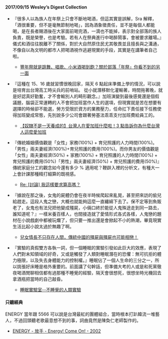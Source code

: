 #### 2017/09/15 Wesley’s Digest Collection

- 『很多人以為族人在年祭上只會不斷地喝酒，但這其實是誤解，Sra 解釋，「酒很重要，但不是毫無節制地喝」，因為酒象徵責任，並不是每個人都能喝，是在長者賜酒後在大家面前喝完酒，一滴也不能掉，表示對全部落的族人負責，既是榮譽，也是考驗。若有人在祭典進行中喝醉鬧事，會被要求離場。』儀式和酒往往脫離不了關係，對於大自然原住民尤其敬畏並且擅長與之溝通，不像自以為文明的都市人把喝酒視作逃避現實的手段，其實是在講筆者自己啦。
  - [豐年祭就是跳舞、唱歌、小米酒喝到飽？關於部落「年祭」你看不到的另一面](https://www.thenewslens.com/article/75707)
  
- 『這種在 15、16 歲就習慣很晚回家，隔天 6 點起床準備上學的情況，可以說是培育出台灣高工時尖兵的前哨站。 從小就潛移默化灌輸著，時間拖著晚，就是好認真好勤奮，才不會輸別人的畸形觀念。』加班演變到最後感覺還是個假議題，腦袋正常運轉的人不會把加班當作人生的選項，但現實就是苦在想要有選擇的時候卻不能選，勞方受限於資方的業務壓力，任命扛下責任接下任務使得加班變成常態，先別說多少公司會跟著勞基法乖乖支付加班費給員工的。
  - [【奴隸不是一天養成的】台灣人在愛加班什麼啦！3 點告訴你為什麼台灣人這麼愛加班](https://buzzorange.com/2017/06/14/why-taiwanese-love-working-overtime/)
  
- 『傳統婚姻價值觀是「女性」家務(100%) + 育兒照護的人力時間(100%)。「男性」兩夫妻經濟(100%)+育兒照護的費用(100%)。而你男友的價值觀是「女性」兩夫妻經濟(50%) + 家務(100%) + 育兒照護的人力時間(100%) + 育兒照護的費用(50%)「男性」兩夫妻經濟(50%) + 育兒照護的費用(50%)』傳統家庭分工的觀念如今還有多少 % 適用呢？鞭辟入裡的分析文，有種大一上會計課那種精打細算的既視感。
  - [Re: [討論] 我這樣要求算高嗎？](https://www.ptt.cc/bbs/Boy-Girl/M.1502854142.A.28C.html)
  
- 『據說在那之後，女鬼的屍體仍會在夜半時候爬起來亂晃，甚至把來訪的偷兒給趕走。這段人鬼之戀，大概也就能夠這麼一直纏綿下去了。保不定等到魚販老了，女鬼也有法兒把他變成殭屍，小倆口終於能從人鬼殊途走到同一路去，誰知道呢？』一樣米養百樣人，也間接造就了愛情形式各式各樣，人鬼戀的題材在小說戲劇中都被玩爛了，但只要一推出還是會掀起不小的熱潮，畢竟現實生活比起小說太過於無趣了啊。
  - [兒女情長不只存在人間，傳統中國的殭屍與殭屍也可能相戀！](https://gushi.tw/history-of-ghost-2/)


- 『實驗的真假雙方各執一詞，但一個睡眠的實驗引發如此巨大的效應，表現了人們對未知領域的好奇，又或是觸發了人類對睡眠潛在的恐懼：無可抗拒的體力極限，以及失去身體能力的控制權。』睡眠佔了一個人生命的三分之一，所以挑張好床睡是格外重要的。前面講了句幹話，但準備大考的人或是和死黨徹夜喝酒閒聊相信都有過那種不睡覺的經驗，隔天會很想死，很想坐時光機回去拿酒瓶把當時的自己敲昏。
  - [睡眠實驗室--不睡覺的人類實驗](https://dq.yam.com/post.php?id=8038)





#### 只聽經典
ENERGY 當年跟 5566 可以說是台灣最紅的團體組合，當時根本打趴韓流一堆藝人，不過回頭聽老歌最意想不到的事，詞曲竟然是陳奐仁老師製作的。
- [ENERGY - 放手 - Energy! Come On! - 2002](https://www.youtube.com/watch?v=v-9IGzCMNks)